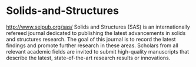 Solids-and-Structures
=====================

http://www.seipub.org/sas/
Solids and Structures (SAS) is an internationally refereed journal dedicated to publishing the latest advancements in solids and structures research. The goal of this journal is to record the latest findings and promote further research in these areas. Scholars from all relevant academic fields are invited to submit high-quality manuscripts that describe the latest, state-of-the-art research results or innovations.
